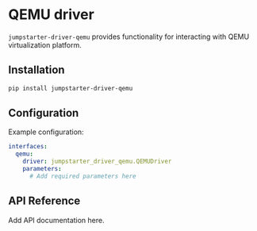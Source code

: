 # QEMU driver

`jumpstarter-driver-qemu` provides functionality for interacting with QEMU virtualization platform.

## Installation

```bash
pip install jumpstarter-driver-qemu
```

## Configuration

Example configuration:

```yaml
interfaces:
  qemu:
    driver: jumpstarter_driver_qemu.QEMUDriver
    parameters:
      # Add required parameters here
```

## API Reference

Add API documentation here.
